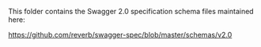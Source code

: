 This folder contains the Swagger 2.0 specification schema files maintained here:

https://github.com/reverb/swagger-spec/blob/master/schemas/v2.0
